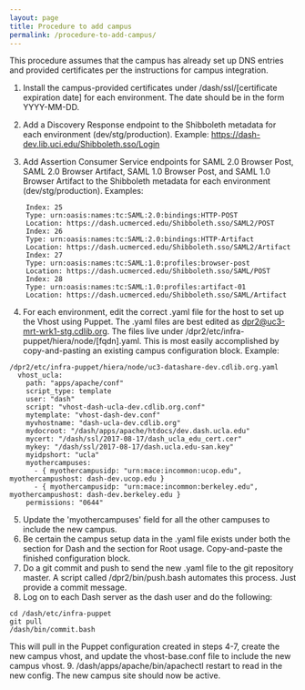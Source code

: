 ```yaml
---
layout: page
title: Procedure to add campus
permalink: /procedure-to-add-campus/
---
```


This procedure assumes that the campus has already set up DNS entries and provided certificates per the instructions for campus integration.

1. Install the campus-provided certificates under /dash/ssl/[certificate expiration date] for each environment. The date should be in the form YYYY-MM-DD.

2. Add a Discovery Response endpoint to the Shibboleth metadata for each environment (dev/stg/production). Example: https://dash-dev.lib.uci.edu/Shibboleth.sso/Login

3. Add Assertion Consumer Service endpoints for SAML 2.0 Browser Post, SAML 2.0 Browser Artifact, SAML 1.0 Browser Post, and SAML 1.0 Browser Artifact to the Shibboleth metadata for each environment (dev/stg/production). Examples:
````
    Index: 25
    Type: urn:oasis:names:tc:SAML:2.0:bindings:HTTP-POST
    Location: https://dash.ucmerced.edu/Shibboleth.sso/SAML2/POST
    Index: 26
    Type: urn:oasis:names:tc:SAML:2.0:bindings:HTTP-Artifact
    Location: https://dash.ucmerced.edu/Shibboleth.sso/SAML2/Artifact
    Index: 27
    Type: urn:oasis:names:tc:SAML:1.0:profiles:browser-post
    Location: https://dash.ucmerced.edu/Shibboleth.sso/SAML/POST
    Index: 28
    Type: urn:oasis:names:tc:SAML:1.0:profiles:artifact-01
    Location: https://dash.ucmerced.edu/Shibboleth.sso/SAML/Artifact
````
4. For each environment, edit the correct .yaml file for the host to set up the Vhost using Puppet. The .yaml files are best edited as dpr2@uc3-mrt-wrk1-stg.cdlib.org. The files live under /dpr2/etc/infra-puppet/hiera/node/[fqdn].yaml. This is most easily accomplished by copy-and-pasting an existing campus configuration block. Example:
````
/dpr2/etc/infra-puppet/hiera/node/uc3-datashare-dev.cdlib.org.yaml
  vhost_ucla:
    path: "apps/apache/conf"
    script_type: template
    user: "dash"
    script: "vhost-dash-ucla-dev.cdlib.org.conf"
    mytemplate: "vhost-dash-dev.conf"
    myvhostname: "dash-ucla-dev.cdlib.org"
    mydocroot: "/dash/apps/apache/htdocs/dev.dash.ucla.edu"
    mycert: "/dash/ssl/2017-08-17/dash_ucla_edu_cert.cer"
    mykey: "/dash/ssl/2017-08-17/dash.ucla.edu-san.key"
    myidpshort: "ucla"
    myothercampuses:
      - { myothercampusidp: "urn:mace:incommon:ucop.edu", myothercampushost: dash-dev.ucop.edu }
      - { myothercampusidp: "urn:mace:incommon:berkeley.edu", myothercampushost: dash-dev.berkeley.edu }
    permissions: "0644"
````
5. Update the 'myothercampuses' field for all the other campuses to include the new campus.
6. Be certain the campus setup data in the .yaml file exists under both the section for Dash and the section for Root usage. Copy-and-paste the finished configuration block.
7. Do a git commit and push to send the new .yaml file to the git repository master. A script called /dpr2/bin/push.bash automates this process. Just provide a commit message.
8. Log on to each Dash server as the dash user and do the following:
````
cd /dash/etc/infra-puppet
git pull
/dash/bin/commit.bash
````
This will pull in the Puppet configuration created in steps 4-7, create the new campus vhost, and update the vhost-base.conf file to include the new campus vhost.
9. /dash/apps/apache/bin/apachectl restart to read in the new config. The new campus site should now be active.

